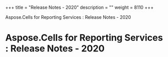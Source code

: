 +++
title = "Release Notes - 2020" 
description = "" 
weight = 8110 
+++

Aspose.Cells for Reporting Services : Release Notes - 2020  

# Aspose.Cells for Reporting Services : Release Notes - 2020


